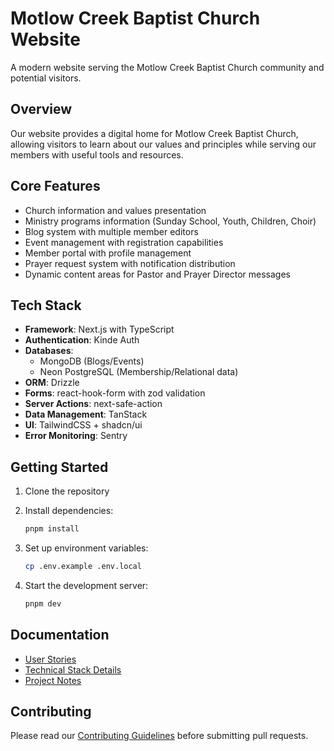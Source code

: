 # Motlow Creek Baptist Church Website

A modern website serving the Motlow Creek Baptist Church community and potential visitors.

## Overview

Our website provides a digital home for Motlow Creek Baptist Church, allowing visitors to learn about our values and principles while serving our members with useful tools and resources.

## Core Features

- Church information and values presentation
- Ministry programs information (Sunday School, Youth, Children, Choir)
- Blog system with multiple member editors
- Event management with registration capabilities
- Member portal with profile management
- Prayer request system with notification distribution
- Dynamic content areas for Pastor and Prayer Director messages

## Tech Stack

- **Framework**: Next.js with TypeScript
- **Authentication**: Kinde Auth
- **Databases**:
  - MongoDB (Blogs/Events)
  - Neon PostgreSQL (Membership/Relational data)
- **ORM**: Drizzle
- **Forms**: react-hook-form with zod validation
- **Server Actions**: next-safe-action
- **Data Management**: TanStack
- **UI**: TailwindCSS + shadcn/ui
- **Error Monitoring**: Sentry

## Getting Started

1. Clone the repository
2. Install dependencies:

   ```bash
   pnpm install
   ```

3. Set up environment variables:

   ```bash
   cp .env.example .env.local
   ```

4. Start the development server:

   ```bash
   pnpm dev
   ```

## Documentation

- [User Stories](./docs/UserStories.md)
- [Technical Stack Details](./docs/TechStack.md)
- [Project Notes](./docs/ProjectNotes.md)

## Contributing

Please read our [Contributing Guidelines](./CONTRIBUTING.md) before submitting pull requests.
